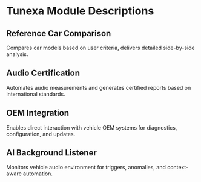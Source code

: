 # Tunexa Module Descriptions

## Reference Car Comparison
Compares car models based on user criteria, delivers detailed side-by-side analysis.

## Audio Certification
Automates audio measurements and generates certified reports based on international standards.

## OEM Integration
Enables direct interaction with vehicle OEM systems for diagnostics, configuration, and updates.

## AI Background Listener
Monitors vehicle audio environment for triggers, anomalies, and context-aware automation.